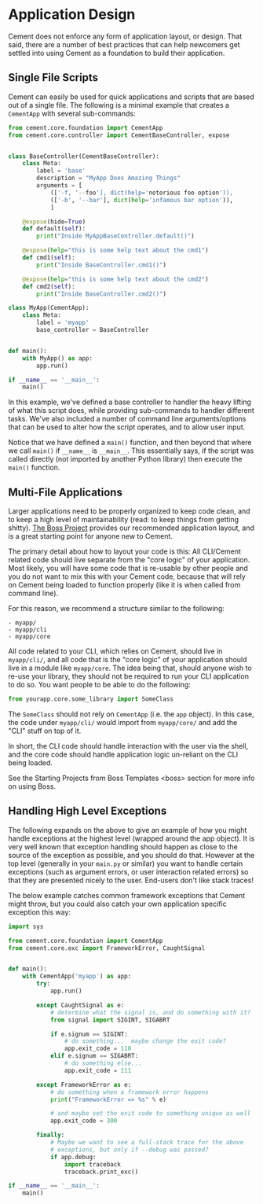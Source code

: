 Application Design
==============================================================================

Cement does not enforce any form of application layout, or design.  That said,
there are a number of best practices that can help newcomers get settled into
using Cement as a foundation to build their application.

Single File Scripts
------------------------------------------------------------------------------

Cement can easily be used for quick applications and scripts that are based
out of a single file.  The following is a minimal example that creates a
`CementApp` with several sub-commands:

```python
from cement.core.foundation import CementApp
from cement.core.controller import CementBaseController, expose


class BaseController(CementBaseController):
    class Meta:
        label = 'base'
        description = "MyApp Does Amazing Things"
        arguments = [
            (['-f, '--foo'], dict(help='notorious foo option')),
            (['-b', '--bar'], dict(help='infamous bar option')),
            ]

    @expose(hide=True)
    def default(self):
        print("Inside MyAppBaseController.default()")

    @expose(help="this is some help text about the cmd1")
    def cmd1(self):
        print("Inside BaseController.cmd1()")

    @expose(help="this is some help text about the cmd2")
    def cmd2(self):
        print("Inside BaseController.cmd2()")

class MyApp(CementApp):
    class Meta:
        label = 'myapp'
        base_controller = BaseController


def main():
    with MyApp() as app:
        app.run()

if __name__ == '__main__':
    main()
```


In this example, we've defined a base controller to handler the heavy lifting
of what this script does, while providing sub-commands to handler different
tasks.  We've also included a number of command line arguments/options that
can be used to alter how the script operates, and to allow user input.

Notice that we have defined a `main()` function, and then beyond that where we
call `main()` if `__name__` is `__main__`.  This essentially says, if the
script was called directly (not imported by another Python library) then
execute the `main()` function.


Multi-File Applications
------------------------------------------------------------------------------

Larger applications need to be properly organized to keep code clean, and to
keep a high level of maintainability (read: to keep things from getting
shitty).  [The Boss Project](https://boss.readthedocs.io) provides our
recommended application layout, and is a great starting point for anyone new
to Cement.

The primary detail about how to layout your code is this: All CLI/Cement
related code should live separate from the "core logic" of your application.
Most likely, you will have some code that is re-usable by other people and you
do not want to mix this with your Cement code, because that will rely on
Cement being loaded to function properly (like it is when called from command
line).

For this reason, we recommend a structure similar to the following:

```
- myapp/
- myapp/cli
- myapp/core
```

All code related to your CLI, which relies on Cement, should live in
`myapp/cli/`, and all code that is the "core logic" of your application should
live in a module like `myapp/core`.  The idea being that, should anyone wish
to re-use your library, they should not be required to run your CLI
application to do so.  You want people to be able to do the following:

```python
from yourapp.core.some_library import SomeClass
```


The `SomeClass` should not rely on `CementApp` (i.e.  the `app` object).  In
this case, the code under `myapp/cli/` would import from `myapp/core/` and add
the "CLI" stuff on top of it.

In short, the CLI code should handle interaction with the user via the shell,
and the core code should handle application logic un-reliant on the CLI being
loaded.

See the Starting Projects from Boss Templates \<boss\> section for more info
on using Boss.


Handling High Level Exceptions
------------------------------

The following expands on the above to give an example of how you might handle
exceptions at the highest level (wrapped around the app object).  It is very
well known that exception handling should happen as close to the source of the
exception as possible, and you should do that.  However at the top level
(generally in your `main.py` or similar) you want to handle certain exceptions
(such as argument errors, or user interaction related errors) so that they are
presented nicely to the user.  End-users don't like stack traces!

The below example catches common framework exceptions that Cement might throw,
but you could also catch your own application specific exception this way:

```python
import sys

from cement.core.foundation import CementApp
from cement.core.exc import FrameworkError, CaughtSignal


def main():
    with CementApp('myapp') as app:
        try:
            app.run()

        except CaughtSignal as e:
            # determine what the signal is, and do something with it?
            from signal import SIGINT, SIGABRT

            if e.signum == SIGINT:
                # do something...  maybe change the exit code?
                app.exit_code = 110
            elif e.signum == SIGABRT:
                # do something else...
                app.exit_code = 111

        except FrameworkError as e:
            # do something when a framework error happens
            print("FrameworkError => %s" % e)

            # and maybe set the exit code to something unique as well
            app.exit_code = 300

        finally:
            # Maybe we want to see a full-stack trace for the above
            # exceptions, but only if --debug was passed?
            if app.debug:
                import traceback
                traceback.print_exc()

if __name__ == '__main__':
    main()
```

